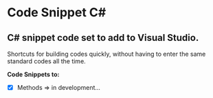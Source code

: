 # Code Snippet C#

## C# snippet code set to add to Visual Studio. 
Shortcuts for building codes quickly, without having to enter the same standard codes all the time.

__Code Snippets to:__

- [x] Methods => in development...